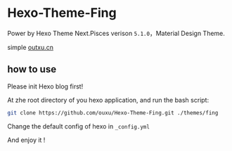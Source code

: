 # Hexo-Theme-Fing
Power by Hexo Theme Next.Pisces verison `5.1.0`，Material Design Theme.

simple [outxu.cn](http://www.outxu.cn)

## how to use 

Please init Hexo blog first!

At zhe root directory of you hexo application, and run the bash script: 

```bash
git clone https://github.com/ouxu/Hexo-Theme-Fing.git ./themes/fing 
```

Change the default config of hexo in `_config.yml`

And enjoy it !
